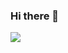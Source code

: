 ### Hi there 👋
![](https://github-readme-stats.vercel.app/api?username=shuntatakemoto&count_private=true&show_icons=true&theme=dracula)

